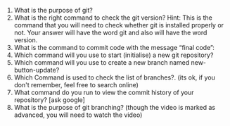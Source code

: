 1. What is the purpose of git?
2. What is the right command to check the git version? Hint: This is the command that you will need to check whether git is installed properly or not. Your answer will have the word git and also will have the word version.
3. What is the command to commit code with the message “final code”:
4. Which command will you use to start (initialise) a new git repository?
5. Which command will you use to create a new branch named new-button-update?
6. Which Command is used to check the list of branches?. (its ok, if you don't remember, feel free to search online)
7. What command do you run to view the commit history of your repository? [ask google]
8. What is the purpose of git branching? (though the video is marked as advanced, you will need to watch the video)
